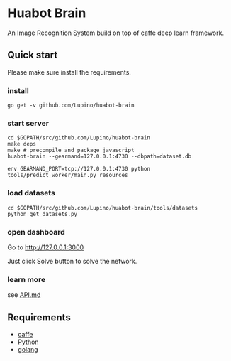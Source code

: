 Huabot Brain
============

An Image Recognition System build on top of caffe deep learn framework.

Quick start
-----------

Please make sure install the requirements.

### install

    go get -v github.com/Lupino/huabot-brain

### start server

    cd $GOPATH/src/github.com/Lupino/huabot-brain
    make deps
    make # precompile and package javascript
    huabot-brain --gearmand=127.0.0.1:4730 --dbpath=dataset.db

    env GEARMAND_PORT=tcp://127.0.0.1:4730 python tools/predict_worker/main.py resources

### load datasets

    cd $GOPATH/src/github.com/Lupino/huabot-brain/tools/datasets
    python get_datasets.py

### open dashboard

Go to <http://127.0.0.1:3000>

Just click Solve button to solve the network.

### learn more

see [API.md](https://github.com/Lupino/huabot-brain/blob/master/API.md)

Requirements
------------

* [caffe](http://caffe.berkeleyvision.org/)
* [Python](http://python.org)
* [golang](http://golang.org)
